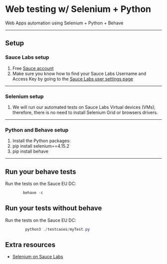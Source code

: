 # Web testing w/ Selenium + Python
 
Web Apps automation using Selenium + Python + Behave 

---
## Setup  

### Sauce Labs setup
1. Free [Sauce account](https://saucelabs.com/sign-up)
2. Make sure you know how to find your Sauce Labs Username and Access Key by going to the [Sauce Labs user settings page](https://app.saucelabs.com/user-settings)

---
### Selenium setup
1. We will run our automated tests on Sauce Labs Virtual devices (VMs); therefore, there is no need to install Selenium Grid or browsers drivers.

---
### Python and Behave setup
1. Install the Python packages:
2. pip install selenium==4.15.2
3. pip install behave

---

## Run your behave tests

Run the tests on the Sauce EU DC:

```java
        behave -c

```

## Run your tests without behave

Run the tests on the Sauce EU DC:

```java
         python3 ./testcases/myTest.py

```

## Extra resources

- [Selenium on Sauce Labs](https://docs.saucelabs.com/web-apps/automated-testing/selenium/)
